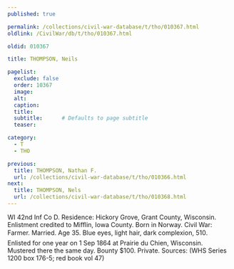 ```yaml
---
published: true

permalink: /collections/civil-war-database/t/tho/010367.html
oldlink: /CivilWar/db/t/tho/010367.html

oldid: 010367

title: THOMPSON, Neils

pagelist:
  exclude: false
  order: 10367
  image: 
  alt:
  caption:
  title:
  subtitle:      # Defaults to page subtitle
  teaser:

category: 
  - T 
  - THO

previous:
  title: THOMPSON, Nathan F.
  url: /collections/civil-war-database/t/tho/010366.html  
next:
  title: THOMPSON, Nels
  url: /collections/civil-war-database/t/tho/010368.html   
---
```

WI 42nd Inf Co D. Residence: Hickory Grove, Grant County, Wisconsin. Enlistment credited to Mifflin, Iowa County. Born in Norway. Civil War: Farmer. Married. Age 35. Blue eyes, light hair, dark complexion, 5&#146;10&#148;. Enlisted for one year on 1 Sep 1864 at Prairie du Chien, Wisconsin. Mustered there the same day. Bounty $100. Private. Sources: (WHS Series 1200 box 176-5; red book vol 47)